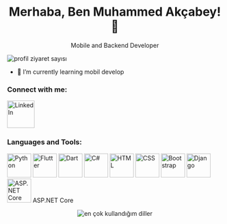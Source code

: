 <h1 align="center">Merhaba, Ben Muhammed Akçabey! 👋</h1>

<p align="center">Mobile and Backend Developer</p>

<p align="left">
  <img src="https://komarev.com/ghpvc/?username=muhammedakcabey" alt="profil ziyaret sayısı" />
</p>

- 🌱 I’m currently learning mobil develop

### Connect with me:

  <a href="https://www.linkedin.com/in/muhammed-akcabey">
    <img src="https://img.icons8.com/color/48/000000/linkedin.png" alt="LinkedIn" width="64" height="64"/>
  </a>

### Languages and Tools:
<p align="left">
  <img src="https://img.icons8.com/color/48/000000/python.png" alt="Python" width="56" height="56"/>
  <img src="https://img.icons8.com/color/48/000000/flutter.png" alt="Flutter" width="56" height="56"/>
  <img src="https://img.icons8.com/color/48/000000/dart.png" alt="Dart" width="56" height="56"/>
  <img src="https://img.icons8.com/color/48/000000/c-sharp-logo.png" alt="C#" width="56" height="56"/>
  <img src="https://img.icons8.com/color/48/000000/html-5.png" alt="HTML" width="56" height="56"/>
  <img src="https://img.icons8.com/color/48/000000/css3.png" alt="CSS" width="56" height="56"/>
  <img src="https://img.icons8.com/color/48/000000/bootstrap.png" alt="Bootstrap" width="56" height="56"/>
  <img src="https://img.icons8.com/color/48/000000/django.png" alt="Django" width="56" height="56"/>
  <img src="https://img.icons8.com/color/48/000000/asp.png" alt="ASP.NET Core" width="56" height="56"/> ASP.NET Core
</p>


<p align="center">
  <img src="https://github-readme-stats.vercel.app/api/top-langs/?username=muhammedakcabey&layout=compact&langs_count=5" alt="en çok kullandığım diller" />
</p>






